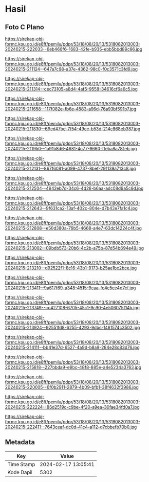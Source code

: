 # Hasil

## Foto C Plano

https://sirekap-obj-formc.kpu.go.id/e8ff/pemilu/pdpr/53/18/08/20/13/5318082013003-20240215-222033--6eb466f6-1683-42fe-b935-ebb5bbd89c66.jpg

https://sirekap-obj-formc.kpu.go.id/e8ff/pemilu/pdpr/53/18/08/20/13/5318082013003-20240215-211124--647a7c68-a37e-4362-98c0-f0c3571c3fd9.jpg

https://sirekap-obj-formc.kpu.go.id/e8ff/pemilu/pdpr/53/18/08/20/13/5318082013003-20240215-211314--cec73105-a8d4-4af5-9558-34616cf6a6c5.jpg

https://sirekap-obj-formc.kpu.go.id/e8ff/pemilu/pdpr/53/18/08/20/13/5318082013003-20240215-211658--117f082e-fb6e-4583-a96d-76a93bf591b7.jpg

https://sirekap-obj-formc.kpu.go.id/e8ff/pemilu/pdpr/53/18/08/20/13/5318082013003-20240215-211830--69ed47be-7f54-49ce-b53d-214c868eb387.jpg

https://sirekap-obj-formc.kpu.go.id/e8ff/pemilu/pdpr/53/18/08/20/13/5318082013003-20240215-211950--1a91b8d6-4681-4c77-9660-ffeba8a781eb.jpg

https://sirekap-obj-formc.kpu.go.id/e8ff/pemilu/pdpr/53/18/08/20/13/5318082013003-20240215-212131--867f6081-a099-4737-8bef-291139a713c8.jpg

https://sirekap-obj-formc.kpu.go.id/e8ff/pemilu/pdpr/53/18/08/20/13/5318082013003-20240215-212504--4942eb7d-34c6-4d28-b6aa-adc08d9a5c6d.jpg

https://sirekap-obj-formc.kpu.go.id/e8ff/pemilu/pdpr/53/18/08/20/13/5318082013003-20240215-212643--9f631ca2-13af-402c-804e-d7b43e7fa1c4.jpg

https://sirekap-obj-formc.kpu.go.id/e8ff/pemilu/pdpr/53/18/08/20/13/5318082013003-20240215-212808--e50d380a-79b5-4668-a4e7-63dc14224c4f.jpg

https://sirekap-obj-formc.kpu.go.id/e8ff/pemilu/pdpr/53/18/08/20/13/5318082013003-20240215-213002--09bdb573-20b6-4c2b-a75b-87d54b694e49.jpg

https://sirekap-obj-formc.kpu.go.id/e8ff/pemilu/pdpr/53/18/08/20/13/5318082013003-20240215-213210--d92522f1-8c16-43b1-9173-b25ae1bc2bce.jpg

https://sirekap-obj-formc.kpu.go.id/e8ff/pemilu/pdpr/53/18/08/20/13/5318082013003-20240215-213411--9a617f69-a348-4515-9caa-fc4e5ee4d7cf.jpg

https://sirekap-obj-formc.kpu.go.id/e8ff/pemilu/pdpr/53/18/08/20/13/5318082013003-20240215-213749--cc427108-6705-45c1-9c90-4e506075f14b.jpg

https://sirekap-obj-formc.kpu.go.id/e8ff/pemilu/pdpr/53/18/08/20/13/5318082013003-20240215-213924--92551fd8-6255-4293-9dbc-f481574c3502.jpg

https://sirekap-obj-formc.kpu.go.id/e8ff/pemilu/pdpr/53/18/08/20/13/5318082013003-20240215-214111--bb41e37d-6527-4a9d-b8a9-284e28c83d76.jpg

https://sirekap-obj-formc.kpu.go.id/e8ff/pemilu/pdpr/53/18/08/20/13/5318082013003-20240215-215818--227bbda9-e9bc-48f8-885e-a4e5234a3763.jpg

https://sirekap-obj-formc.kpu.go.id/e8ff/pemilu/pdpr/53/18/08/20/13/5318082013003-20240215-220005--6f0b2911-2879-4b09-bfb1-38f4632f3986.jpg

https://sirekap-obj-formc.kpu.go.id/e8ff/pemilu/pdpr/53/18/08/20/13/5318082013003-20240215-222224--86d2519c-c9be-4f20-a9ea-30fae34fd0a7.jpg

https://sirekap-obj-formc.kpu.go.id/e8ff/pemilu/pdpr/53/18/08/20/13/5318082013003-20240215-222411--7643ceaf-dc0d-41c4-a112-d7cbbefb70b0.jpg


## Metadata

| Key        | Value               |
| ---------- | ------------------- |
| Time Stamp | 2024-02-17 13:05:41 |
| Kode Dapil | 5302                |



